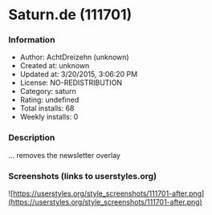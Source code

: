 # Saturn.de (111701)

### Information
- Author: AchtDreizehn (unknown)
- Created at: unknown
- Updated at: 3/20/2015, 3:06:20 PM
- License: NO-REDISTRIBUTION
- Category: saturn
- Rating: undefined
- Total installs: 68
- Weekly installs: 0


### Description
... removes the newsletter overlay


### Screenshots (links to userstyles.org)
![https://userstyles.org/style_screenshots/111701-after.png](https://userstyles.org/style_screenshots/111701-after.png)


